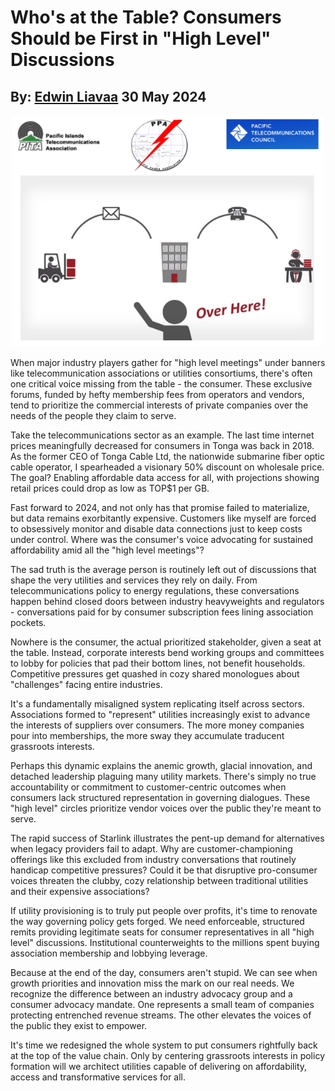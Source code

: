 # Who's at the Table? Consumers Should be First in "High Level" Discussions
## By: [Edwin Liavaa](https://github.cepeaters:om/EdwinLiavaa) 30 May 2024

<p align="center">
 <img width="500" src="https://github.com/EdwinLiavaa/liavaa.space/blob/main/blog/20240530/pic.png">
</p>

When major industry players gather for "high level meetings" under banners like telecommunication associations or utilities consortiums, there's often one critical voice missing from the table - the consumer. These exclusive forums, funded by hefty membership fees from operators and vendors, tend to prioritize the commercial interests of private companies over the needs of the people they claim to serve.

Take the telecommunications sector as an example. The last time internet prices meaningfully decreased for consumers in Tonga was back in 2018. As the former CEO of Tonga Cable Ltd, the nationwide submarine fiber optic cable operator, I spearheaded a visionary 50% discount on wholesale price. The goal? Enabling affordable data access for all, with projections showing retail prices could drop as low as TOP$1 per GB.

Fast forward to 2024, and not only has that promise failed to materialize, but data remains exorbitantly expensive. Customers like myself are forced to obsessively monitor and disable data connections just to keep costs under control. Where was the consumer's voice advocating for sustained affordability amid all the "high level meetings"?

The sad truth is the average person is routinely left out of discussions that shape the very utilities and services they rely on daily. From telecommunications policy to energy regulations, these conversations happen behind closed doors between industry heavyweights and regulators - conversations paid for by consumer subscription fees lining association pockets.

Nowhere is the consumer, the actual prioritized stakeholder, given a seat at the table. Instead, corporate interests bend working groups and committees to lobby for policies that pad their bottom lines, not benefit households. Competitive pressures get quashed in cozy shared monologues about "challenges" facing entire industries.

It's a fundamentally misaligned system replicating itself across sectors. Associations formed to "represent" utilities increasingly exist to advance the interests of suppliers over consumers. The more money companies pour into memberships, the more sway they accumulate traducent grassroots interests.

Perhaps this dynamic explains the anemic growth, glacial innovation, and detached leadership plaguing many utility markets. There's simply no true accountability or commitment to customer-centric outcomes when consumers lack structured representation in governing dialogues. These "high level" circles prioritize vendor voices over the public they're meant to serve.

The rapid success of Starlink illustrates the pent-up demand for alternatives when legacy providers fail to adapt. Why are customer-championing offerings like this excluded from industry conversations that routinely handicap competitive pressures? Could it be that disruptive pro-consumer voices threaten the clubby, cozy relationship between traditional utilities and their expensive associations?

If utility provisioning is to truly put people over profits, it's time to renovate the way governing policy gets forged. We need enforceable, structured remits providing legitimate seats for consumer representatives in all "high level" discussions. Institutional counterweights to the millions spent buying association membership and lobbying leverage.

Because at the end of the day, consumers aren't stupid. We can see when growth priorities and innovation miss the mark on our real needs. We recognize the difference between an industry advocacy group and a consumer advocacy mandate. One represents a small team of companies protecting entrenched revenue streams. The other elevates the voices of the public they exist to empower.

It's time we redesigned the whole system to put consumers rightfully back at the top of the value chain. Only by centering grassroots interests in policy formation will we architect utilities capable of delivering on affordability, access and transformative services for all.